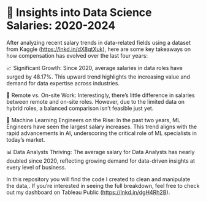 # 💼 Insights into Data Science Salaries: 2020-2024

 After analyzing recent salary trends in data-related fields using a dataset from Kaggle (https://lnkd.in/dX8qtXuk), here are some key takeaways on how compensation has evolved over the last four years:

📈 Significant Growth: Since 2020, average salaries in data roles have surged by 48.17%. This upward trend highlights the increasing value and demand for data expertise across industries.

🏢 Remote vs. On-site Work: Interestingly, there’s little difference in salaries between remote and on-site roles. However, due to the limited data on hybrid roles, a balanced comparison isn’t feasible just yet.

🤖 Machine Learning Engineers on the Rise: In the past two years, ML Engineers have seen the largest salary increases. This trend aligns with the rapid advancements in AI, underscoring the critical role of ML specialists in today’s market.

📊 Data Analysts Thriving: The average salary for Data Analysts has nearly doubled since 2020, reflecting growing demand for data-driven insights at every level of business.

 In this repository you will find the code I created to clean and manipulate the data,. If you’re interested in seeing the full breakdown, feel free to check out my dashboard on Tableau Public (https://lnkd.in/dgH4Rh2B).
